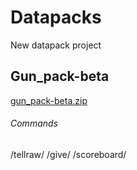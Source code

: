 # Datapacks
New datapack project

## Gun_pack-beta
[gun_pack-beta.zip](https://github.com/Redstone2337200/Datapacks/files/8357147/default.zip)

###### Commands
/tellraw/
/give/
/scoreboard/
